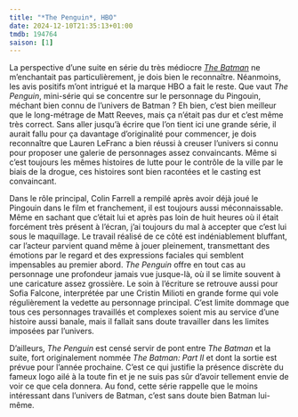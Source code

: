 ```yaml
---
title: "*The Penguin*, HBO"
date: 2024-12-10T21:35:13+01:00
tmdb: 194764 
saison: [1]
---
```


La perspective d’une suite en série du très médiocre [*The Batman*](/film/batman-reeves/) ne m’enchantait pas particulièrement, je dois bien le reconnaître. Néanmoins, les avis positifs m’ont intrigué et la marque HBO a fait le reste. Que vaut *The Penguin*, mini-série qui se concentre sur le personnage du Pingouin, méchant bien connu de l’univers de Batman ? Eh bien, c’est bien meilleur que le long-métrage de Matt Reeves, mais ça n’était pas dur et c’est même très correct. Sans aller jusqu’à écrire que l’on tient ici une grande série, il aurait fallu pour ça davantage d’originalité pour commencer, je dois reconnaître que Lauren LeFranc a bien réussi à creuser l’univers si connu pour proposer une galerie de personnages assez convaincants. Même si c’est toujours les mêmes histoires de lutte pour le contrôle de la ville par le biais de la drogue, ces histoires sont bien racontées et le casting est convaincant. 

Dans le rôle principal, Colin Farrell a rempilé après avoir déjà joué le Pingouin dans le film et franchement, il est toujours aussi méconnaissable. Même en sachant que c’était lui et après pas loin de huit heures où il était forcément très présent à l’écran, j’ai toujours du mal à accepter que c’est lui sous le maquillage. Le travail réalisé de ce côté est indéniablement bluffant, car l’acteur parvient quand même à jouer pleinement, transmettant des émotions par le regard et des expressions faciales qui semblent impensables au premier abord. *The Penguin* offre en tout cas au personnage une profondeur jamais vue jusque-là, où il se limite souvent à une caricature assez grossière. Le soin à l’écriture se retrouve aussi pour Sofia Falcone, interprétée par une Cristin Milioti en grande forme qui vole régulièrement la vedette au personnage principal. C’est limite dommage que tous ces personnages travaillés et complexes soient mis au service d’une histoire aussi banale, mais il fallait sans doute travailler dans les limites imposées par l’univers. 

D’ailleurs, *The Penguin* est censé servir de pont entre *The Batman* et la suite, fort originalement nommée *The Batman: Part II* et dont la sortie est prévue pour l’année prochaine. C’est ce qui justifie la présence discrète du fameux logo ailé à la toute fin et je ne suis pas sûr d’avoir tellement envie de voir ce que cela donnera. Au fond, cette série rappelle que le moins intéressant dans l’univers de Batman, c’est sans doute bien Batman lui-même.